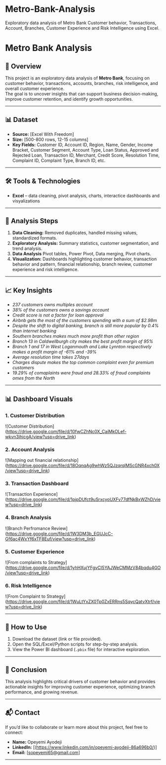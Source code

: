 # Metro-Bank-Analysis
Exploratory data analysis of Metro Bank Customer behavior, Transactions, Account, Branches, Customer Experience and Risk Intelligence using Excel.

# Metro Bank Analysis  

## 📌 Overview  
This project is an exploratory data analysis of **Metro Bank**, focusing on customer behavior, transactions, accounts, branches, risk intelligence, and overall customer experience.  
The goal is to uncover insights that can support business decision-making, improve customer retention, and identify growth opportunities.  

---

## 📊 Dataset  
- **Source:** [Excel With Freedom]  
- **Size:** [500-800 rows, 12-15 columns]  
- **Key Fields:** Customer ID, Account ID, Region, Name, Gender, Income Bracket, Customer Segment, Account Type, Loan Status, Approved and Rejected Loan, Transaction ID, Merchant, Credit Score, Resolution Time, Complaint ID, Complaint Type, Branch ID, etc.  

---

## 🛠️ Tools & Technologies  
- **Excel** – data cleaning, pivot analysis, charts, interactice dashboards and visyalizations 
---

## 🔎 Analysis Steps  
1. **Data Cleaning:** Removed duplicates, handled missing values, standardized formats.  
2. **Exploratory Analysis:** Summary statistics, customer segmentation, and trend analysis.
3. **Data Analysis** Pivot tables, Power Pivot, Data merging, Pivot charts.  
4. **Visualization:** Dashboards highlighting customer behavior, transaction behavior and pattern, financial relationship, branch review, customer experience and risk intelligence.

---

## 📈 Key Insights  
- *237 customers owns multiples account*  
- *38% of the customers owns a savings account*
- *Credit score is not a factor for loan approval* 
- *Airbnb gets the most of the customers spending with a sum of $2.98m*
- *Despite the shift to digital banking, branch is still more popular by 0.4% than internet banking*
- *Southern branches makes much more profit than other region*
- *Branch 13 in Caldwellburgh city makes the best profit margin of 95%*
- *Branch 1 and 17 in West Loganmouth and Lake Lynnton respectively makes a profit margin of -61% and -39%*
- *Average resolution time takes 27days*
- *Charges dispute makes the top common complaint even for premium customers*
- *19.29% of comaplaints were fraud and 28.33% of fraud complaints omes from the North*

---
## 📊 Dashboard Visuals  

### 1. Customer Distribution  
![Customer Distribution] (https://drive.google.com/file/d/10fwCZhNc0X_CaiMkOLef-wkvn3ihicgA/view?usp=drive_link)

### 2. Account Analysis
![Mapping out financial relationship] (https://drive.google.com/file/d/18OqnqAg9whWz5QJzqrqlMScGNR4xch0X/view?usp=drive_link)

### 3. Transaction Dashboard  
![Transaction Experience] (https://drive.google.com/file/d/1pjpDUfct9uSrxcyoUXFv77dfNkBxWZhD/view?usp=drive_link)

### 4. Branch Analysis  
![Branch Perfromance Review] (https://drive.google.com/file/d/1W3DM3b_EGUJcC-Gf6ac4WxYf6xTF8Euf/view?usp=drive_link)

### 5. Customer Experience  
![From complaints to Strategy] (https://drive.google.com/file/d/1yhHXujYFgvCI5YAJWeCMMzV84bqdu4GO/view?usp=drive_link)

### 6. Risk Intelligence  
![From Complaint to Strategy] (https://drive.google.com/file/d/1WuLtYxZX0Tp0ZxERRns5SqycQatvXtrf/view?usp=drive_link)

---

## 🚀 How to Use  
1. Download the dataset (link or file provided).  
2. Open the SQL/Excel/Python scripts for step-by-step analysis.  
3. View the Power BI dashboard (`.pbix` file) for interactive exploration.  

---

## 📝 Conclusion  
This analysis highlights critical drivers of customer behavior and provides actionable insights for improving customer experience, optimizing branch performance, and growing revenue.  

---

## 📬 Contact  
If you’d like to collaborate or learn more about this project, feel free to connect:  
- **Name:** Opeyemi Ayodeji
- **LinkedIn:** [(https://www.linkedin.com/in/opeyemi-ayodeji-86a696b0/)]  
- **Email:** [sopeyemi65@gmail.com]  

---
